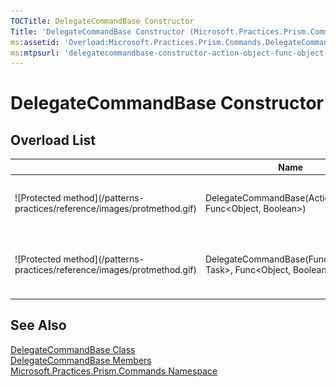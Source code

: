```yaml
---
TOCTitle: DelegateCommandBase Constructor
Title: 'DelegateCommandBase Constructor (Microsoft.Practices.Prism.Commands)'
ms:assetid: 'Overload:Microsoft.Practices.Prism.Commands.DelegateCommandBase.\#ctor'
ms:mtpsurl: 'delegatecommandbase-constructor-action-object-func-object-boolean-mspp-commands.md'
---
```


# DelegateCommandBase Constructor

## Overload List

<table>

<thead>
<tr class="header">
<th></th>
<th>Name</th>
<th>Description</th>
</tr>
</thead>
<tbody>
<tr class="odd">
<td>![Protected method](/patterns-practices/reference/images/protmethod.gif)</td>
<td>DelegateCommandBase(Action&lt;Object&gt;, Func&lt;Object, Boolean&gt;)</td>
<td>Creates a new instance of a [DelegateCommandBase,](/patterns-practices/reference/delegatecommandbase-class-mspp-commands) specifying both the execute action and the can execute function.</td>
</tr>
<tr class="even">
<td>![Protected method](/patterns-practices/reference/images/protmethod.gif)</td>
<td>DelegateCommandBase(Func&lt;Object, Task&gt;, Func&lt;Object, Boolean&gt;)</td>
<td>Creates a new instance of a [DelegateCommandBase,](/patterns-practices/reference/delegatecommandbase-class-mspp-commands) specifying both the Execute action as an awaitable Task and the CanExecute function.</td>
</tr>
</tbody>
</table>

## See Also

[DelegateCommandBase Class](/patterns-practices/reference/delegatecommandbase-class-mspp-commands)<br/>
[DelegateCommandBase Members](/patterns-practices/reference/delegatecommandbase-members-mspp-commands)<br/>
[Microsoft.Practices.Prism.Commands Namespace](/patterns-practices/reference/mspp-commands-namespace)
